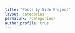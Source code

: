 ```yaml
---
title: "Posts by Side Project"
layout: categories
permalink: /categories/
author_profile: true
---
```








